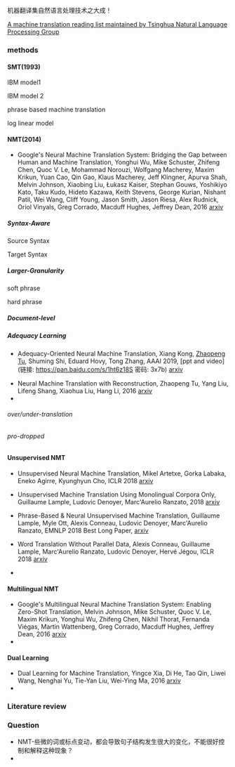 机器翻译集自然语言处理技术之大成！

[A machine translation reading list maintained by Tsinghua Natural Language Processing Group](https://github.com/THUNLP-MT/MT-Reading-List)



### methods

#### SMT(1993)

IBM model1

IBM model 2

phrase based machine translation

log linear model

#### NMT(2014)

+ Google's Neural Machine Translation System: Bridging the Gap between Human and Machine Translation, Yonghui Wu, Mike Schuster, Zhifeng Chen, Quoc V. Le, Mohammad Norouzi, Wolfgang Macherey, Maxim Krikun, Yuan Cao, Qin Gao, Klaus Macherey, Jeff Klingner, Apurva Shah, Melvin Johnson, Xiaobing Liu, Łukasz Kaiser, Stephan Gouws, Yoshikiyo Kato, Taku Kudo, Hideto Kazawa, Keith Stevens, George Kurian, Nishant Patil, Wei Wang, Cliff Young, Jason Smith, Jason Riesa, Alex Rudnick, Oriol Vinyals, Greg Corrado, Macduff Hughes, Jeffrey Dean, 2016 [arxiv](https://arxiv.org/abs/1609.08144) 

##### Syntax-Aware

Source Syntax

Target Syntax

##### Larger-Granularity

soft phrase

hard phrase

##### Document-level

##### Adequacy Learning

- Adequacy-Oriented Neural Machine Translation, Xiang Kong, [Zhaopeng Tu](http://www.zptu.net/), Shuming Shi, Eduard Hovy, Tong Zhang, AAAI 2019, [ppt and video](链接: https://pan.baidu.com/s/1ht6z18S 密码: 3x7b) [arxiv](https://arxiv.org/abs/1811.08541v1) 

+ Neural Machine Translation with Reconstruction, Zhaopeng Tu, Yang Liu, Lifeng Shang, Xiaohua Liu, Hang Li, 2016 [arxiv](https://arxiv.org/abs/1611.01874v1) 
+ 

###### over/under-translation

###### pro-dropped



#### Unsupervised NMT

- Unsupervised Neural Machine Translation, Mikel Artetxe, Gorka Labaka, Eneko Agirre, Kyunghyun Cho, ICLR 2018 [arxiv](https://arxiv.org/abs/1710.11041) 

- Unsupervised Machine Translation Using Monolingual Corpora Only, Guillaume Lample, Ludovic Denoyer, Marc'Aurelio Ranzato, 2018 [arxiv](https://arxiv.org/abs/1711.00043v1) 

- Phrase-Based & Neural Unsupervised Machine Translation, Guillaume Lample, Myle Ott, Alexis Conneau, Ludovic Denoyer, Marc'Aurelio Ranzato, EMNLP 2018 Best Long Paper, [arxiv](https://arxiv.org/abs/1804.07755) 
- Word Translation Without Parallel Data, Alexis Conneau, Guillaume Lample, Marc'Aurelio Ranzato, Ludovic Denoyer, Hervé Jégou, ICLR 2018 [arxiv](https://arxiv.org/abs/1710.04087) 
- 

#### Multilingual NMT

+ Google's Multilingual Neural Machine Translation System: Enabling Zero-Shot Translation, Melvin Johnson, Mike Schuster, Quoc V. Le, Maxim Krikun, Yonghui Wu, Zhifeng Chen, Nikhil Thorat, Fernanda Viégas, Martin Wattenberg, Greg Corrado, Macduff Hughes, Jeffrey Dean, 2016 [arxiv](https://arxiv.org/abs/1611.04558) 
+ 

#### Dual Learning

+ Dual Learning for Machine Translation, Yingce Xia, Di He, Tao Qin, Liwei Wang, Nenghai Yu, Tie-Yan Liu, Wei-Ying Ma, 2016 [arxiv](https://arxiv.org/abs/1611.00179) 
+ 

### Literature review





### Question

+ NMT-些微的词或标点变动，都会导致句子结构发生很大的变化，不能很好控制和解释这种现象？
+ 